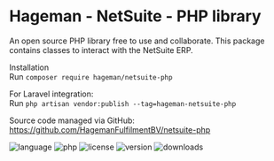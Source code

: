 # Hageman - NetSuite - PHP library
An open source PHP library free to use and collaborate. This package contains classes to interact with the NetSuite ERP.

Installation  
Run `composer require hageman/netsuite-php`

For Laravel integration:  
Run `php artisan vendor:publish --tag=hageman-netsuite-php`

Source code managed via GitHub: https://github.com/HagemanFulfilmentBV/netsuite-php

<img src="https://badgen.net/packagist/lang/hageman/netsuite-php" alt="language">
<img src="https://badgen.net/packagist/php/hageman/netsuite-php" alt="php">
<img src="https://badgen.net/packagist/license/hageman/netsuite-php" alt="license">
<img src="https://badgen.net/packagist/v/hageman/netsuite-php" alt="version">
<img src="https://badgen.net/packagist/dt/hageman/netsuite-php" alt="downloads">